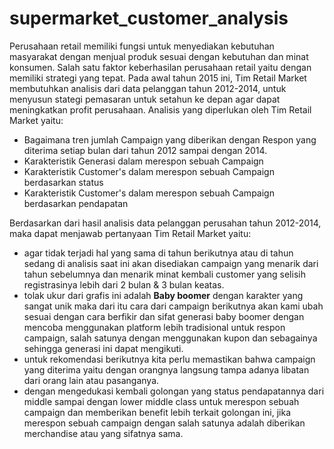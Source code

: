 # supermarket_customer_analysis

Perusahaan retail memiliki fungsi untuk menyediakan kebutuhan masyarakat dengan menjual produk sesuai dengan kebutuhan dan minat konsumen. Salah satu faktor keberhasilan perusahaan retail yaitu dengan memiliki strategi yang tepat. Pada awal tahun 2015 ini, Tim Retail Market membutuhkan analisis dari data pelanggan tahun 2012-2014, untuk menyusun stategi pemasaran untuk setahun ke depan agar dapat meningkatkan profit perusahaan. Analisis yang diperlukan oleh Tim Retail Market yaitu:

- Bagaimana tren jumlah Campaign yang diberikan dengan Respon yang diterima setiap bulan dari tahun 2012 sampai dengan 2014.
- Karakteristik Generasi dalam merespon sebuah Campaign
- Karakteristik Customer's dalam merespon sebuah Campaign berdasarkan status
- Karakteristik Customer's dalam merespon sebuah Campaign berdasarkan pendapatan

Berdasarkan dari hasil analisis data pelanggan perusahan tahun 2012-2014, maka dapat menjawab pertanyaan Tim Retail Market yaitu:

- agar tidak terjadi hal yang sama di tahun berikutnya atau di tahun sedang di analisis saat ini akan disediakan campaign yang menarik dari tahun sebelumnya dan menarik minat kembali customer yang selisih registrasinya lebih dari 2 bulan & 3 bulan keatas.
- tolak ukur dari grafis ini adalah **Baby boomer** dengan karakter yang sangat unik maka dari itu cara dari campaign berikutnya akan kami ubah sesuai dengan cara berfikir dan sifat generasi baby boomer dengan mencoba menggunakan platform lebih tradisional untuk respon campaign, salah satunya dengan menggunakan kupon dan sebagainya sehingga generasi ini dapat mengikuti.
- untuk rekomendasi berikutnya kita perlu memastikan bahwa campaign yang diterima yaitu dengan orangnya langsung tampa adanya libatan dari orang lain atau pasanganya.
- dengan mengedukasi kembali golongan yang status pendapatannya dari middle sampai dengan lower middle class untuk merespon sebuah campaign dan memberikan benefit lebih terkait golongan ini, jika merespon sebuah campaign dengan salah satunya adalah diberikan merchandise atau yang sifatnya sama.
